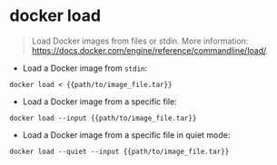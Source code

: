 # docker load

> Load Docker images from files or stdin.
> More information: <https://docs.docker.com/engine/reference/commandline/load/>.

- Load a Docker image from `stdin`:

`docker load < {{path/to/image_file.tar}}`

- Load a Docker image from a specific file:

`docker load --input {{path/to/image_file.tar}}`

- Load a Docker image from a specific file in quiet mode:

`docker load --quiet --input {{path/to/image_file.tar}}`
